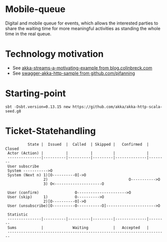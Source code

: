 # Mobile-queue

Digital and mobile queue for events, which allows the interested parties to share the waiting time for more meaningful activities as standing the whole time in the real queue.

# Technology motivation

* See [akka-streams-a-motivating-example from blog.colinbreck.com](http://blog.colinbreck.com/akka-streams-a-motivating-example/)
* See [swagger-akka-http-sample from github.com/pjfanning](https://github.com/pjfanning/swagger-akka-http-sample)

# Starting-point

``sbt -Dsbt.version=0.13.15 new https://github.com/akka/akka-http-scala-seed.g8``

# Ticket-Statehandling

```
          State |  Issued  |  Called  | Skipped |   Confirmed  |  Closed
 Actor (Action) |          |          |         |              |        
 ---------------|----------|----------|---------|--------------|--------
 User subscribe							                          
 System ----------->O												   
 System (Next n) 1)[O----------O]->O
                 2)                                    O----------->O
                 3) O<---------------------O
   
 User (confirm)                O---------------------->O                
 User (skip)     1)            O---------->O
                 2)[O----------O]->O                             
 User (unsubscribe)[O----------O-----------O]---------------------->O  
                                                              
 Statistic                                                    
 ---------------|----------|----------|---------|--------------|--------
 Sums           |             Waiting           |   Accepted   |        
 -----------------------------------------------------------------------
```